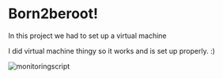 # Born2beroot!

In this project we had to set up a virtual machine

I did virtual machine thingy so it works and is set up properly. :)   

![monitoringscript](https://user-images.githubusercontent.com/13866954/173668043-afabefc4-7849-48ed-a899-15d024c4bb8f.png)
